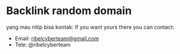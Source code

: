 # Backlink random domain
yang mau nitip bisa kontak:
If you want yours there you can contact:

* Email: ribelcyberteam@gmail.com
* Tele: @ribelcyberteam
